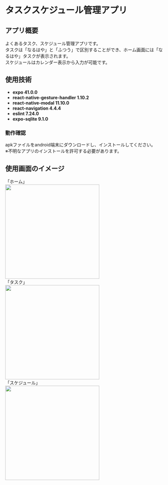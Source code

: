 # タスクスケジュール管理アプリ

## アプリ概要

よくあるタスク、スケジュール管理アプリです。<br>
タスクは「なるはや」と「ふつう」で区別することができ、ホーム画面には「なるはや」タスクが表示されます。<br>
スケジュールはカレンダー表示から入力が可能です。

## 使用技術

* __expo 41.0.0__
* __react-native-gesture-handler 1.10.2__
* __react-native-modal 11.10.0__
* __react-navigation 4.4.4__
* __eslint 7.24.0__
* __expo-sqlite 9.1.0__


### 動作確認

apkファイルをandroid端末にダウンロードし、インストールしてください。<br>
※不明なアプリのインストールを許可する必要があります。<br>

## 使用画面のイメージ
「ホーム」 <br>
<img src="https://user-images.githubusercontent.com/64642177/116497574-af2d7800-a8e2-11eb-8227-4a12565d4cbd.png" width="300"><br>
「タスク」 <br>
<img src="https://user-images.githubusercontent.com/64642177/116497571-ad63b480-a8e2-11eb-8d29-0e409e4af53d.png" width="300"><br>
「スケジュール」 <br>
<img src="https://user-images.githubusercontent.com/64642177/116497565-a9d02d80-a8e2-11eb-9e09-718146a63b20.png" width="300">
